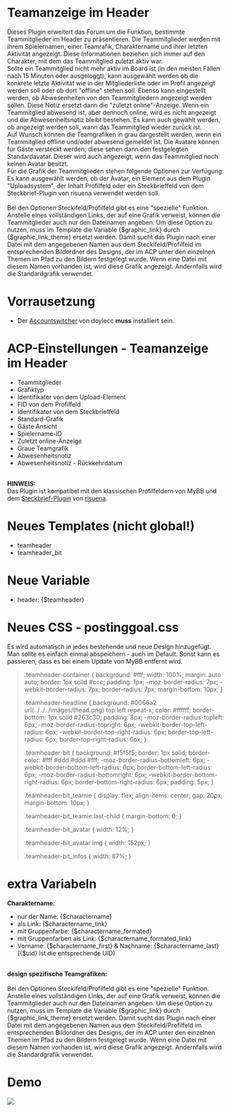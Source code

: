 # Teamanzeige im Header
Dieses Plugin erweitert das Forum um die Funktion, bestimmte Teammitglieder im Header zu präsentieren. Die Teammitglieder werden mit ihrem Spielernamen, einer Teamrafik, Charaktername und ihrer letzten Aktivität angezeigt. Diese Informationen beziehen sich immer auf den Charakter, mit dem das Teammitglied zuletzt aktiv war.<br>
Sollte ein Teammitglied nicht mehr aktiv im Board ist (in den meisten Fällen nach 15 Minuten oder ausgeloggt), kann ausgewählt werden ob die konkrete letzte Aktivität wie in der Mitgliederliste oder im Profil angezeigt werden soll oder ob dort "offline" stehen soll. Ebenso kann eingestellt werden, ob Abwesenheiten von den Teammitgliedern angezeigt werden sollen. Diese Notiz ersetzt dann die "zuletzt online"-Anzeige. Wenn ein Teammitglied abwesend ist, aber dennoch online, wird es nicht angezeigt und die Abwesenheitsnotiz bleibt bestehen. Es kann auch gewählt werden, ob angezeigt werden soll, wann das Teammitglied wieder zurück ist.<br>
Auf Wunsch können die Teamgrafiken in grau dargestellt werden, wenn ein Teammitglied offline und/oder abwesend gemeldet ist. Die Avatare können für Gäste versteckt werden; diese sehen dann den festgelegten Standardavatar. Dieser wird auch angezeigt, wenn das Teammitglied noch keinen Avatar besitzt.<br>
Für die Grafik der Teammitglieden stehen folgende Optionen zur Verfügung: Es kann ausgewählt werden, ob der Avatar, ein Element aus dem Plugin "Uploadsystem", der Inhalt Profilfeld oder ein Steckbrieffeld von dem Steckbrief-Plugin von risuena verwendet werden soll.<br>
<br>
Bei den Optionen Steckifeld/Profilfeld gibt es eine "spezielle" Funktion. Anstelle eines vollständigen Links, der auf eine Grafik verweist, können die Teammitglieder auch nur den Dateinamen angeben. Um diese Option zu nutzen, muss im Template die Variable {$graphic_link} durch {$graphic_link_theme} ersetzt werden. Damit sucht das Plugin nach einer Datei mit dem angegebenen Namen aus dem Steckifeld/Profilfeld im entsprechenden Bildordner des Designs, der im ACP unter den einzelnen Themen im Pfad zu den Bildern festgelegt wurde. Wenn eine Datei mit diesem Namen vorhanden ist, wird diese Grafik angezeigt. Andernfalls wird die Standardgrafik verwendet.

# Vorrausetzung
- Der <a href="https://www.mybb.de/erweiterungen/18x/plugins-verschiedenes/enhanced-account-switcher/" target="_blank">Accountswitcher</a> von doylecc <b>muss</b> installiert sein.

# ACP-Einstellungen - Teamanzeige im Header
- Teammitglieder
- Grafiktyp
- Identifikator von dem Upload-Element
- FID von dem Profilfeld
- Identifikator von dem Steckbrieffeld
- Standard-Grafik
- Gäste Ansicht
- Spielername-ID
- Zuletzt online-Anzeige
- Graue Teamgrafik
- Abwesenheitsnotiz
- Abwesenheitsnotiz - Rückkehrdatum<br>
<br>
<b>HINWEIS:</b><br>
Das Plugin ist kompatibel mit den klassischen Profilfeldern von MyBB und dem <a href="https://github.com/katjalennartz/application_ucp">Steckbrief-Plugin</a> von <a href="https://github.com/katjalennartz">risuena</a>.

# Neues Templates (nicht global!)
- teamheader
- teamheader_bit

# Neue Variable
- header: {$teamheader}

# Neues CSS - postinggoal.css
Es wird automatisch in jedes bestehende und neue Design hinzugefügt. Man sollte es einfach einmal abspeichern - auch im Default. Sonst kann es passieren, dass es bei einem Update von MyBB entfernt wird.
<blockquote> .teamheader-container {
    background: #fff;
    width: 100%;
    margin: auto auto;
    border: 1px solid #ccc;
    padding: 1px;
    -moz-border-radius: 7px;
    -webkit-border-radius: 7px;
    border-radius: 7px;
    margin-bottom: 10px;
}

.teamheader-headline {
    background: #0066a2 url(../../../images/thead.png) top left repeat-x;
    color: #ffffff;
    border-bottom: 1px solid #263c30;
    padding: 8px;
    -moz-border-radius-topleft: 6px;
    -moz-border-radius-topright: 6px;
    -webkit-border-top-left-radius: 6px;
    -webkit-border-top-right-radius: 6px;
    border-top-left-radius: 6px;
    border-top-right-radius: 6px;
}

.teamheader-bit {
    background: #f5f5f5;
    border: 1px solid;
    border-color: #fff #ddd #ddd #fff;
    -moz-border-radius-bottomleft: 6px;
    -webkit-border-bottom-left-radius: 6px;
    border-bottom-left-radius: 6px;
    -moz-border-radius-bottomright: 6px;
    -webkit-border-bottom-right-radius: 6px;
    border-bottom-right-radius: 6px;
    padding: 5px;
}

.teamheader-bit_teamie {
    display: flex;
    align-items: center;
    gap: 20px;
    margin-bottom: 10px;
}

.teamheader-bit_teamie:last-child {
    margin-bottom: 0;
}

.teamheader-bit_avatar {
    width: 12%;
}

.teamheader-bit_avatar img {
    width: 152px;
}

.teamheader-bit_infos {
    width: 87%;
}</blockquote>

# extra Variabeln
<b>Charaktername:</b>
- nur der Name: {$charactername}
- als Link: {$charactername_link}
- mit Gruppenfarbe: {$charactername_formated}
- mit Gruppenfarben als Link: {$charactername_formated_link}
- Vorname: {$charactername_first} & Nachname: {$charactername_last} ({$uid} ist die entsprechende UID)
<br>
<b>design spezifische Teamgrafiken:</b><br><br>
Bei den Optionen Steckifeld/Profilfeld gibt es eine "spezielle" Funktion. Anstelle eines vollständigen Links, der auf eine Grafik verweist, können die Teammitglieder auch nur den Dateinamen angeben. Um diese Option zu nutzen, muss im Template die Variable {$graphic_link} durch {$graphic_link_theme} ersetzt werden. Damit sucht das Plugin nach einer Datei mit dem angegebenen Namen aus dem Steckifeld/Profilfeld im entsprechenden Bildordner des Designs, der im ACP unter den einzelnen Themen im Pfad zu den Bildern festgelegt wurde. Wenn eine Datei mit diesem Namen vorhanden ist, wird diese Grafik angezeigt. Andernfalls wird die Standardgrafik verwendet.

# Demo
 <img src="https://stormborn.at/plugins/teamheader.png" />
